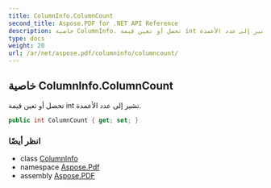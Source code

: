 ```yaml
---
title: ColumnInfo.ColumnCount
second_title: Aspose.PDF for .NET API Reference
description: خاصية ColumnInfo. تحصل أو تعين قيمة int تشير إلى عدد الأعمدة
type: docs
weight: 20
url: /ar/net/aspose.pdf/columninfo/columncount/
---
```

## خاصية ColumnInfo.ColumnCount

تحصل أو تعين قيمة int تشير إلى عدد الأعمدة.

```csharp
public int ColumnCount { get; set; }
```

### انظر أيضًا

* class [ColumnInfo](../)
* namespace [Aspose.Pdf](../../../aspose.pdf/)
* assembly [Aspose.PDF](../../../)
